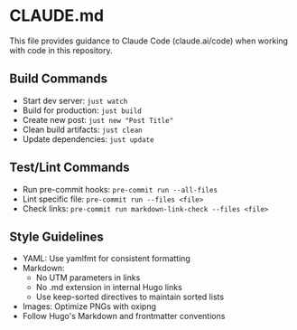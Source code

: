 # CLAUDE.md

This file provides guidance to Claude Code (claude.ai/code) when working with code in this repository.

## Build Commands
- Start dev server: `just watch`
- Build for production: `just build`
- Create new post: `just new "Post Title"`
- Clean build artifacts: `just clean`
- Update dependencies: `just update`

## Test/Lint Commands
- Run pre-commit hooks: `pre-commit run --all-files`
- Lint specific file: `pre-commit run --files <file>`
- Check links: `pre-commit run markdown-link-check --files <file>`

## Style Guidelines
- YAML: Use yamlfmt for consistent formatting
- Markdown:
  - No UTM parameters in links
  - No .md extension in internal Hugo links
  - Use keep-sorted directives to maintain sorted lists
- Images: Optimize PNGs with oxipng
- Follow Hugo's Markdown and frontmatter conventions